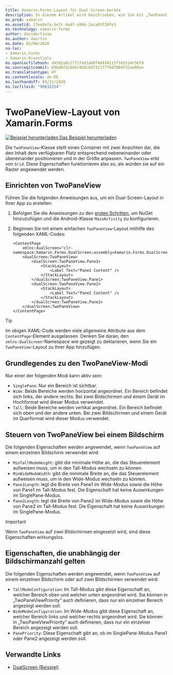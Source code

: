 ```yaml
---
title: Xamarin.Forms-Layout für Dual-Screen-Geräte
description: In diesem Artikel wird beschrieben, wie Sie mit „TwoPaneView“ in Xamarin.Forms die Benutzeroberfläche Ihrer App für Dual-Screen-Geräte wie Surface Duo und Surface Neo optimieren.
ms.prod: xamarin
ms.assetid: 17ee8afa-5e7c-4a4f-a9b6-2aca03f30fe3
ms.technology: xamarin-forms
author: davidortinau
ms.author: daortin
ms.date: 02/08/2020
no-loc:
- Xamarin.Forms
- Xamarin.Essentials
ms.openlocfilehash: d4582a8c27f1fe63a60f48830113f3a5514c56f9
ms.sourcegitcommit: 69bd0fdc698c9b0c0d73217776d7084f32ae88ae
ms.translationtype: HT
ms.contentlocale: de-DE
ms.lasthandoff: 09/21/2020
ms.locfileid: "90832254"
---
```

# <a name="no-locxamarinforms-twopaneview-layout"></a>TwoPaneView-Layout von Xamarin.Forms

[![Beispiel herunterladen](~/media/shared/download.png) Das Beispiel herunterladen](https://docs.microsoft.com/samples/xamarin/xamarin-forms-samples/userinterface-dualscreendemos/)

Die `TwoPaneView`-Klasse stellt einen Container mit zwei Ansichten dar, die den Inhalt dem verfügbaren Platz entsprechend nebeneinander oder übereinander positionieren und in der Größe anpassen. `TwoPaneView` erbt von `Grid`. Diese Eigenschaften funktionieren also so, als würden sie auf ein Raster angewendet werden.

## <a name="set-up-twopaneview"></a>Einrichten von TwoPaneView

Führen Sie die folgenden Anweisungen aus, um ein Dual-Screen-Layout in Ihrer App zu erstellen:

1. Befolgen Sie die Anweisungen zu den [ersten Schritten](index.md), um NuGet hinzuzufügen und die Android-Klasse `MainActivity` zu konfigurieren.
1. Beginnen Sie mit einem einfachen `TwoPaneView`-Layout mithilfe des folgenden XAML-Codes:

    ```xaml
    <ContentPage
        xmlns:dualScreen="clr-namespace:Xamarin.Forms.DualScreen;assembly=Xamarin.Forms.DualScreen">
        <dualScreen:TwoPaneView>
            <dualScreen:TwoPaneView.Pane1>
                <StackLayout>
                    <Label Text="Pane1 Content" />
                </StackLayout>
            </dualScreen:TwoPaneView.Pane1>
            <dualScreen:TwoPaneView.Pane2>
                <StackLayout>
                    <Label Text="Pane2 Content" />
                </StackLayout>
            </dualScreen:TwoPaneView.Pane2>
        </dualScreen:TwoPaneView>
    </ContentPage>
    ```

> [!TIP]
> Im obigen XAML-Code werden viele allgemeine Attribute aus dem `ContentPage`-Element ausgelassen. Denken Sie daran, den `xmlns:dualScreen`-Namespace wie gezeigt zu deklarieren, wenn Sie ein `TwoPaneView`-Layout zu Ihrer App hinzufügen.

## <a name="understand-twopaneview-modes"></a>Grundlegendes zu den TwoPaneView-Modi

Nur einer der folgenden Modi kann aktiv sein:

- `SinglePane`: Nur ein Bereich ist sichtbar.
- `Wide`: Beide Bereiche werden horizontal angeordnet. Ein Bereich befindet sich links, der andere rechts. Bei zwei Bildschirmen und einem Gerät im Hochformat wird dieser Modus verwendet.
- `Tall`: Beide Bereiche werden vertikal angeordnet. Ein Bereich befindet sich oben und der andere unten. Bei zwei Bildschirmen und einem Gerät im Querformat wird dieser Modus verwendet.

## <a name="control-twopaneview-when-its-only-on-one-screen"></a>Steuern von TwoPaneView bei einem Bildschirm

Die folgenden Eigenschaften werden angewendet, wenn `TwoPaneView` auf einem einzelnen Bildschirm verwendet wird:

- `MinTallModeHeight`: gibt die minimale Höhe an, die das Steuerelement aufweisen muss, um in den Tall-Modus wechseln zu können.
- `MinWideModeWidth`: gibt die minimale Breite an, die das Steuerelement aufweisen muss, um in den Wide-Modus wechseln zu können.
- `Pane1Length`: legt die Breite von Pane1 im Wide-Modus sowie die Höhe von Pane1 im Tall-Modus fest. Die Eigenschaft hat keine Auswirkungen im SinglePane-Modus.
- `Pane2Length`: legt die Breite von Pane2 im Wide-Modus sowie die Höhe von Pane2 im Tall-Modus fest. Die Eigenschaft hat keine Auswirkungen im SinglePane-Modus.

> [!IMPORTANT]
> Wenn `TwoPaneView` auf zwei Bildschirmen eingesetzt wird, sind diese Eigenschaften wirkungslos.

## <a name="properties-that-apply-when-on-one-screen-or-two"></a>Eigenschaften, die unabhängig der Bildschirmanzahl gelten

Die folgenden Eigenschaften werden angewendet, wenn `TwoPaneView` auf einem einzelnen Bildschirm oder auf zwei Bildschirmen verwendet wird:

- `TallModeConfiguration`: Im Tall-Modus gibt diese Eigenschaft an, welcher Bereich oben und welcher unten angeordnet wird. Sie können in „TwoPaneViewPriority“ auch definieren, dass nur ein einzelner Bereich angezeigt werden soll.
- `WideModeConfiguration`: Im Wide-Modus gibt diese Eigenschaft an, welcher Bereich links und welcher rechts angeordnet wird. Sie können in „TwoPaneViewPriority“ auch definieren, dass nur ein einzelner Bereich angezeigt werden soll.
- `PanePriority`: Diese Eigenschaft gibt an, ob im SinglePane-Modus Pane1 oder Pane2 angezeigt werden soll.

## <a name="related-links"></a>Verwandte Links

- [DualScreen (Beispiel)](https://docs.microsoft.com/samples/xamarin/xamarin-forms-samples/userinterface-dualscreendemos/)
